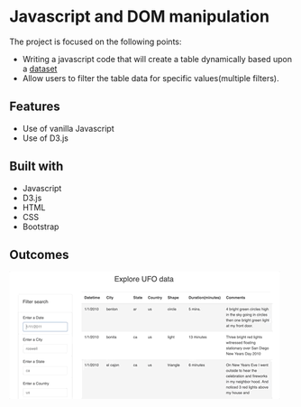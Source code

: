 # Javascript and DOM manipulation

The project is focused on the following points:
* Writing a javascript code that will create a table dynamically based upon a [dataset](UFO-level-2/static/js/data.js)
* Allow users to filter the table data for specific values(multiple filters).

## Features

* Use of vanilla Javascript
* Use of D3.js

## Built with

* Javascript
* D3.js
* HTML
* CSS
* Bootstrap

## Outcomes

![Table-UFO.gif](Images/Table-UFO.gif)
